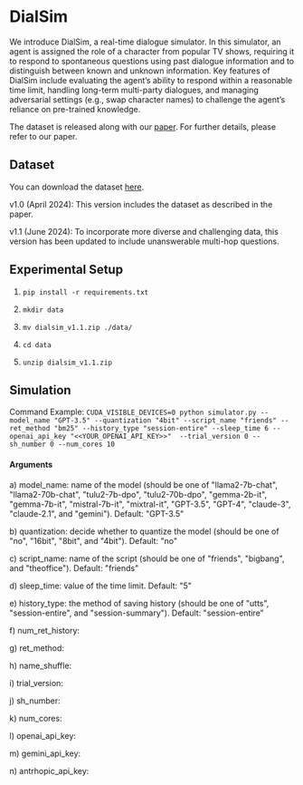# DialSim

We introduce DialSim, a real-time dialogue simulator. In this simulator, an agent is assigned the role of a character from popular TV shows, requiring it to respond to spontaneous questions using past dialogue information and to distinguish between known and unknown information. Key features of DialSim include evaluating the agent’s ability to respond within a reasonable time limit, handling long-term multi-party dialogues, and managing adversarial settings (e.g., swap character names) to challenge the agent’s reliance on pre-trained knowledge. 

The dataset is released along with our [paper](https://arxiv.org/abs/2406.13144). For further details, please refer to our paper.

## Dataset
You can download the dataset [here](https://drive.google.com/drive/folders/1MhPlUFWuchVZ5E1NQDWfbT7_RW7ozbuk?usp=sharing).

v1.0 (April 2024): This version includes the dataset as described in the paper.

v1.1 (June 2024): To incorporate more diverse and challenging data, this version has been updated to include unanswerable multi-hop questions.

## Experimental Setup

1. ```pip install -r requirements.txt```

2. ```mkdir data```

3. ```mv dialsim_v1.1.zip ./data/```

4. ```cd data```

5. ```unzip dialsim_v1.1.zip```

## Simulation
Command Example:
```CUDA_VISIBLE_DEVICES=0 python simulator.py --model_name "GPT-3.5" --quantization "4bit" --script_name "friends" --ret_method "bm25" --history_type "session-entire" --sleep_time 6 --openai_api_key "<<YOUR_OPENAI_API_KEY>>"  --trial_version 0 --sh_number 0 --num_cores 10```

#### Arguments
a) model_name: name of the model (should be one of "llama2-7b-chat", "llama2-70b-chat", "tulu2-7b-dpo", "tulu2-70b-dpo", "gemma-2b-it", "gemma-7b-it", "mistral-7b-it", "mixtral-it", "GPT-3.5", "GPT-4", "claude-3", "claude-2.1", and "gemini"). Default: "GPT-3.5"

b) quantization: decide whether to quantize the model (should be one of "no", "16bit", "8bit", and "4bit"). Default: "no"

c) script_name: name of the script (should be one of "friends", "bigbang", and "theoffice"). Default: "friends"

d) sleep_time: value of the time limit. Default: "5"

e) history_type: the method of saving history (should be one of "utts", "session-entire", and "session-summary"). Default: "session-entire"

f) num_ret_history: 

g) ret_method: 

h) name_shuffle: 

i) trial_version:

j) sh_number:

k) num_cores: 

l) openai_api_key: 

m) gemini_api_key:

n) antrhopic_api_key: 

